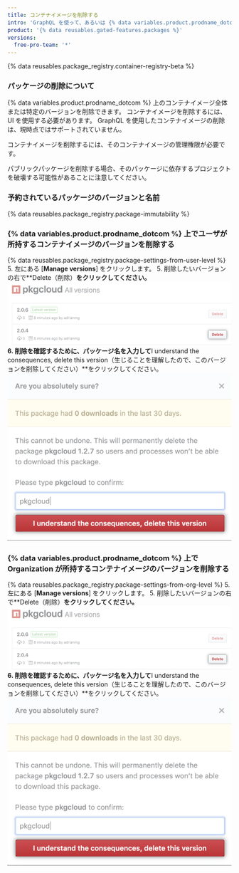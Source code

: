 ```yaml
---
title: コンテナイメージを削除する
intro: 'GraphQL を使って、あるいは {% data variables.product.prodname_dotcom %} 上でプライベートパッケージのバージョンを削除できます。'
product: '{% data reusables.gated-features.packages %}'
versions:
  free-pro-team: '*'
---
```


{% data reusables.package_registry.container-registry-beta %}

### パッケージの削除について

{% data variables.product.prodname_dotcom %} 上のコンテナイメージ全体または特定のバージョンを削除できます。 コンテナイメージを削除するには、UI を使用する必要があります。 GraphQL を使用したコンテナイメージの削除は、現時点ではサポートされていません。

コンテナイメージを削除するには、そのコンテナイメージの管理権限が必要です。

パブリックパッケージを削除する場合、そのパッケージに依存するプロジェクトを破壊する可能性があることに注意してください。



### 予約されているパッケージのバージョンと名前

{% data reusables.package_registry.package-immutability %}

### {% data variables.product.prodname_dotcom %} 上でユーザが所持するコンテナイメージのバージョンを削除する

{% data reusables.package_registry.package-settings-from-user-level %}
5. 左にある [**Manage versions**] をクリックします。
5. 削除したいバージョンの右で**Delete（削除）**をクリックしてください。 ![パッケージの削除ボタン](/assets/images/help/package-registry/delete-package-button.png)
6. 削除を確認するために、パッケージ名を入力して**I understand the consequences, delete this version（生じることを理解したので、このバージョンを削除してください）**をクリックしてください。 ![パッケージの削除の確認ボタン](/assets/images/help/package-registry/confirm-package-deletion.png)

### {% data variables.product.prodname_dotcom %} 上で Organization が所持するコンテナイメージのバージョンを削除する

{% data reusables.package_registry.package-settings-from-org-level %}
5. 左にある [**Manage versions**] をクリックします。
5. 削除したいバージョンの右で**Delete（削除）**をクリックしてください。 ![パッケージの削除ボタン](/assets/images/help/package-registry/delete-package-button.png)
6. 削除を確認するために、パッケージ名を入力して**I understand the consequences, delete this version（生じることを理解したので、このバージョンを削除してください）**をクリックしてください。 ![パッケージの削除の確認ボタン](/assets/images/help/package-registry/confirm-package-deletion.png)
